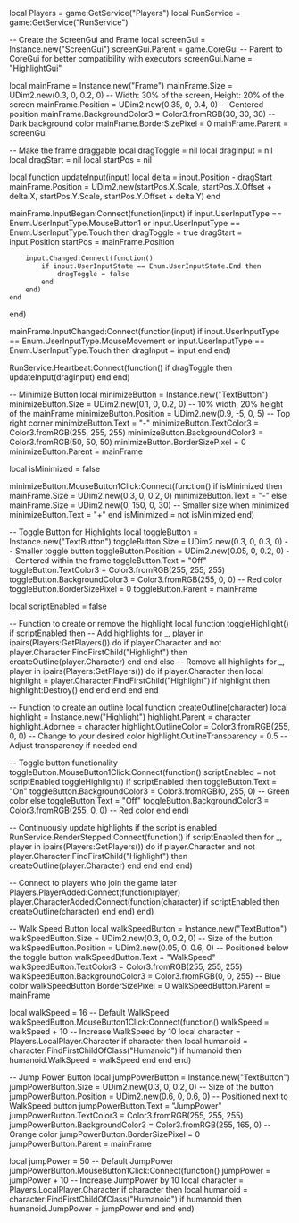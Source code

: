 local Players = game:GetService("Players")
local RunService = game:GetService("RunService")

-- Create the ScreenGui and Frame
local screenGui = Instance.new("ScreenGui")
screenGui.Parent = game.CoreGui  -- Parent to CoreGui for better compatibility with executors
screenGui.Name = "HighlightGui"

local mainFrame = Instance.new("Frame")
mainFrame.Size = UDim2.new(0.3, 0, 0.2, 0) -- Width: 30% of the screen, Height: 20% of the screen
mainFrame.Position = UDim2.new(0.35, 0, 0.4, 0) -- Centered position
mainFrame.BackgroundColor3 = Color3.fromRGB(30, 30, 30) -- Dark background color
mainFrame.BorderSizePixel = 0
mainFrame.Parent = screenGui

-- Make the frame draggable
local dragToggle = nil
local dragInput = nil
local dragStart = nil
local startPos = nil

local function updateInput(input)
    local delta = input.Position - dragStart
    mainFrame.Position = UDim2.new(startPos.X.Scale, startPos.X.Offset + delta.X, startPos.Y.Scale, startPos.Y.Offset + delta.Y)
end

mainFrame.InputBegan:Connect(function(input)
    if input.UserInputType == Enum.UserInputType.MouseButton1 or input.UserInputType == Enum.UserInputType.Touch then
        dragToggle = true
        dragStart = input.Position
        startPos = mainFrame.Position

        input.Changed:Connect(function()
            if input.UserInputState == Enum.UserInputState.End then
                dragToggle = false
            end
        end)
    end
end)

mainFrame.InputChanged:Connect(function(input)
    if input.UserInputType == Enum.UserInputType.MouseMovement or input.UserInputType == Enum.UserInputType.Touch then
        dragInput = input
    end
end)

RunService.Heartbeat:Connect(function()
    if dragToggle then
        updateInput(dragInput)
    end
end)

-- Minimize Button
local minimizeButton = Instance.new("TextButton")
minimizeButton.Size = UDim2.new(0.1, 0, 0.2, 0) -- 10% width, 20% height of the mainFrame
minimizeButton.Position = UDim2.new(0.9, -5, 0, 5) -- Top right corner
minimizeButton.Text = "-"
minimizeButton.TextColor3 = Color3.fromRGB(255, 255, 255)
minimizeButton.BackgroundColor3 = Color3.fromRGB(50, 50, 50)
minimizeButton.BorderSizePixel = 0
minimizeButton.Parent = mainFrame

local isMinimized = false

minimizeButton.MouseButton1Click:Connect(function()
    if isMinimized then
        mainFrame.Size = UDim2.new(0.3, 0, 0.2, 0)
        minimizeButton.Text = "-"
    else
        mainFrame.Size = UDim2.new(0, 150, 0, 30)  -- Smaller size when minimized
        minimizeButton.Text = "+"
    end
    isMinimized = not isMinimized
end)

-- Toggle Button for Highlights
local toggleButton = Instance.new("TextButton")
toggleButton.Size = UDim2.new(0.3, 0, 0.3, 0) -- Smaller toggle button
toggleButton.Position = UDim2.new(0.05, 0, 0.2, 0) -- Centered within the frame
toggleButton.Text = "Off"
toggleButton.TextColor3 = Color3.fromRGB(255, 255, 255)
toggleButton.BackgroundColor3 = Color3.fromRGB(255, 0, 0) -- Red color
toggleButton.BorderSizePixel = 0
toggleButton.Parent = mainFrame

local scriptEnabled = false

-- Function to create or remove the highlight
local function toggleHighlight()
    if scriptEnabled then
        -- Add highlights
        for _, player in ipairs(Players:GetPlayers()) do
            if player.Character and not player.Character:FindFirstChild("Highlight") then
                createOutline(player.Character)
            end
        end
    else
        -- Remove all highlights
        for _, player in ipairs(Players:GetPlayers()) do
            if player.Character then
                local highlight = player.Character:FindFirstChild("Highlight")
                if highlight then
                    highlight:Destroy()
                end
            end
        end
    end
end

-- Function to create an outline
local function createOutline(character)
    local highlight = Instance.new("Highlight")
    highlight.Parent = character
    highlight.Adornee = character
    highlight.OutlineColor = Color3.fromRGB(255, 0, 0)  -- Change to your desired color
    highlight.OutlineTransparency = 0.5  -- Adjust transparency if needed
end

-- Toggle button functionality
toggleButton.MouseButton1Click:Connect(function()
    scriptEnabled = not scriptEnabled
    toggleHighlight()
    if scriptEnabled then
        toggleButton.Text = "On"
        toggleButton.BackgroundColor3 = Color3.fromRGB(0, 255, 0) -- Green color
    else
        toggleButton.Text = "Off"
        toggleButton.BackgroundColor3 = Color3.fromRGB(255, 0, 0) -- Red color
    end
end)

-- Continuously update highlights if the script is enabled
RunService.RenderStepped:Connect(function()
    if scriptEnabled then
        for _, player in ipairs(Players:GetPlayers()) do
            if player.Character and not player.Character:FindFirstChild("Highlight") then
                createOutline(player.Character)
            end
        end
    end
end)

-- Connect to players who join the game later
Players.PlayerAdded:Connect(function(player)
    player.CharacterAdded:Connect(function(character)
        if scriptEnabled then
            createOutline(character)
        end
    end)
end)

-- Walk Speed Button
local walkSpeedButton = Instance.new("TextButton")
walkSpeedButton.Size = UDim2.new(0.3, 0, 0.2, 0) -- Size of the button
walkSpeedButton.Position = UDim2.new(0.05, 0, 0.6, 0) -- Positioned below the toggle button
walkSpeedButton.Text = "WalkSpeed"
walkSpeedButton.TextColor3 = Color3.fromRGB(255, 255, 255)
walkSpeedButton.BackgroundColor3 = Color3.fromRGB(0, 0, 255) -- Blue color
walkSpeedButton.BorderSizePixel = 0
walkSpeedButton.Parent = mainFrame

local walkSpeed = 16  -- Default WalkSpeed
walkSpeedButton.MouseButton1Click:Connect(function()
    walkSpeed = walkSpeed + 10  -- Increase WalkSpeed by 10
    local character = Players.LocalPlayer.Character
    if character then
        local humanoid = character:FindFirstChildOfClass("Humanoid")
        if humanoid then
            humanoid.WalkSpeed = walkSpeed
        end
    end
end)

-- Jump Power Button
local jumpPowerButton = Instance.new("TextButton")
jumpPowerButton.Size = UDim2.new(0.3, 0, 0.2, 0) -- Size of the button
jumpPowerButton.Position = UDim2.new(0.6, 0, 0.6, 0) -- Positioned next to WalkSpeed button
jumpPowerButton.Text = "JumpPower"
jumpPowerButton.TextColor3 = Color3.fromRGB(255, 255, 255)
jumpPowerButton.BackgroundColor3 = Color3.fromRGB(255, 165, 0) -- Orange color
jumpPowerButton.BorderSizePixel = 0
jumpPowerButton.Parent = mainFrame

local jumpPower = 50  -- Default JumpPower
jumpPowerButton.MouseButton1Click:Connect(function()
    jumpPower = jumpPower + 10  -- Increase JumpPower by 10
    local character = Players.LocalPlayer.Character
    if character then
        local humanoid = character:FindFirstChildOfClass("Humanoid")
        if humanoid then
            humanoid.JumpPower = jumpPower
        end
    end
end)
